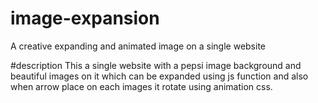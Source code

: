 # image-expansion
A creative expanding and animated image on a single website

#description
This a single website with a pepsi image background and beautiful images on it which can be expanded using js function and also when arrow place on each images it rotate using animation css.
